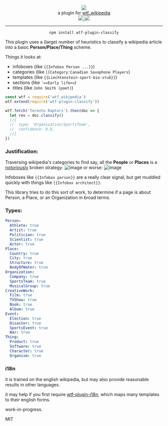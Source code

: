 <div align="center">
  <img src="https://cloud.githubusercontent.com/assets/399657/23590290/ede73772-01aa-11e7-8915-181ef21027bc.png" />

  <div>a plugin for <a href="https://github.com/spencermountain/wtf_wikipedia/">wtf_wikipedia</a></div>
  
  <!-- npm version -->
  <a href="https://npmjs.org/package/wtf-plugin-classify">
    <img src="https://img.shields.io/npm/v/wtf-plugin-classify.svg?style=flat-square" />
  </a>
  
  <!-- file size -->
  <a href="https://unpkg.com/wtf-plugin-classify/builds/wtf-plugin-classify.min.js">
    <img src="https://badge-size.herokuapp.com/spencermountain/wtf-plugin-html/master/builds/wtf-plugin-classify.min.js" />
  </a>
   <hr/>
</div>

<div align="center">
  <code>npm install wtf-plugin-classify</code>
</div>

This plugin uses a (large) number of heuristics to classify a wikipedia article into a basic **Person/Place/Thing** scheme.

Things it looks at:

- infoboxes (like `{{Infobox Person ...}}`)
- categories (like `[[Category:Canadian Saxophone Players`)
- templates (like `{{Liechtenstein-sport-bio-stub}}`)
- sections (like `'==Early life==`)
- titles (like `John Smith (poet)`)

```js
const wtf = require('wtf_wikipedia')
wtf.extend(require('wtf-plugin-classify'))

wtf.fetch('Toronto Raptors').then(doc => {
  let res = doc.classify()
  //{
  //  type: 'Organization/SportsTeam',
  //  confidence: 0.9,
  //}
})
```

### Justification:

Traversing wikipedia's categories to find say, all the **People** or **Places** is a [notoriously](https://humane.computer/review-the-science-of-managing-our-digital-stuff/) broken strategy:
![image](https://user-images.githubusercontent.com/399657/77183042-1f44ba00-6aa4-11ea-9a9e-502d825a6ea4.png)
or worse:
![image](https://user-images.githubusercontent.com/399657/77183081-2cfa3f80-6aa4-11ea-9e6a-1e5bcf2e70b6.png)

Infoboxes like `{{Infobox person}}` are a really clear signal, but get muddled quickly with things like `{{Infobox architect}}`.

This library tries to do this sort of work, to determine if a page is about Person, a Place, or an Organization in broad terms.

### Types:

```yaml
Person:
  Athlete: true
  Artist: true
  Politician: true
  Scientist: true
  Actor: true
Place:
  Country: true
  City: true
  Structure: true
  BodyOfWater: true
Organization:
  Company: true
  SportsTeam: true
  MusicalGroup: true
CreativeWork:
  Film: true
  TVShow: true
  Book: true
  Album: true
Event:
  Election: true
  Disaster: true
  SportsEvent: true
  War: true
Thing:
  Product: true
  Software: true
  Character: true
  Organism: true
```

### i18n

it is trained on the english wikipedia, but may also provide reasonable results in other languages.

it may help if you first require [wtf-plugin-i18n](../i18n), which maps many templates to their english forms.

work-in-progress.

MIT
